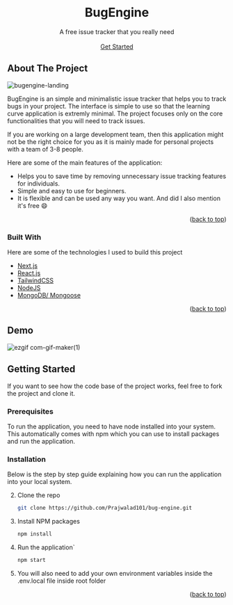 <div id="top"></div>
<!-- PROJECT LOGO -->
<br />
<div align="center">
  <h1 align="center">BugEngine</h1>
  <p align="center">
    A free issue tracker that you really need
    <br />
    <br/>
    <a href="https://bug-engine.vercel.app">Get Started</a>
  </p>
</div>



<!-- ABOUT THE PROJECT -->
## About The Project

![bugengine-landing](https://user-images.githubusercontent.com/84787320/167077488-11e60480-b9f0-4a99-8274-b803052e045a.PNG)


BugEngine is an simple and minimalistic issue tracker that helps you to track bugs in your project. The interface is simple to use so that the learning curve application is extremly minimal. The project focuses only on the core functionalities that you will need to track issues. 

If you are working on a large development team, then this application might not be the right choice for you as it is mainly made for personal projects with a team of 3-8 people.

Here are some of the main features of the application:
* Helps you to save time by removing unnecessary issue tracking features for individuals.
* Simple and easy to use for beginners.
* It is flexible and can be used any way you want. And did I also mention it's free :smile:

<p align="right">(<a href="#top">back to top</a>)</p>


### Built With

Here are some of the technologies I used to build this project

* [Next.js](https://nextjs.org/)
* [React.js](https://reactjs.org/)
* [TailwindCSS](https://tailwindcss.com/)
* [NodeJS](https://nodejs.org/en/)
* [MongoDB/ Mongoose](https://www.mongodb.com/)

<p align="right">(<a href="#top">back to top</a>)</p>

## Demo

![ezgif com-gif-maker(1)](https://user-images.githubusercontent.com/84787320/167091649-daacf97c-2316-4a50-8af2-82d6be7f7d03.gif)


<!-- GETTING STARTED -->
## Getting Started

If you want to see how the code base of the project works, feel free to fork the project and clone it.

### Prerequisites

To run the application, you need to have node installed into your system. This automatically comes with npm which you can use to install packages and run the application.

### Installation

Below is the step by step guide explaining how you can run the application into your local system.

2. Clone the repo
   ```sh
   git clone https://github.com/Prajwalad101/bug-engine.git
   ```
3. Install NPM packages
   ```sh
   npm install
   ```
4. Run the application`
   ```js
   npm start
   ```
   
5. You will also need to add your own environment variables inside the .env.local file inside root folder

<p align="right">(<a href="#top">back to top</a>)</p>

